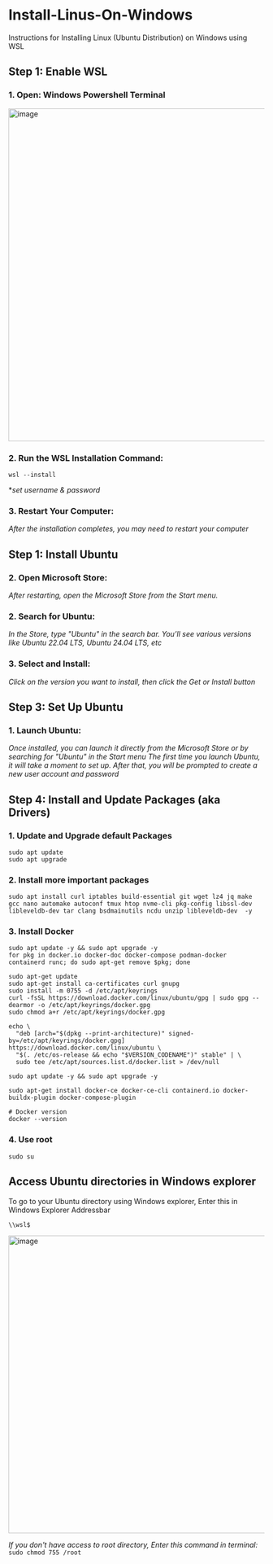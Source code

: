 # Install-Linus-On-Windows
Instructions for Installing Linux (Ubuntu Distribution) on Windows using WSL

## Step 1: Enable WSL
### 1. Open: Windows Powershell Terminal
   <img width="1110" height="654" alt="image" src="https://github.com/user-attachments/assets/03f0f4dd-9c51-4caa-a1bf-de7ad9995a28" />

### 2. Run the WSL Installation Command:
```
wsl --install
```

*_set username & password_

### 3. Restart Your Computer:
_After the installation completes, you may need to restart your computer_



## Step 1: Install Ubuntu
### 2. Open Microsoft Store:
_After restarting, open the Microsoft Store from the Start menu._

### 2. Search for Ubuntu:
_In the Store, type "Ubuntu" in the search bar. You’ll see various versions like Ubuntu 22.04 LTS, Ubuntu 24.04 LTS, etc_

### 3. Select and Install:
_Click on the version you want to install, then click the Get or Install button_


## Step 3: Set Up Ubuntu
### 1. Launch Ubuntu:
_Once installed, you can launch it directly from the Microsoft Store or by searching for "Ubuntu" in the Start menu
The first time you launch Ubuntu, it will take a moment to set up. After that, you will be prompted to create a new user account and password_

## Step 4: Install and Update Packages (aka Drivers)
### 1. Update and Upgrade default Packages
```
sudo apt update
sudo apt upgrade
```

### 2. Install more important packages
```
sudo apt install curl iptables build-essential git wget lz4 jq make gcc nano automake autoconf tmux htop nvme-cli pkg-config libssl-dev libleveldb-dev tar clang bsdmainutils ncdu unzip libleveldb-dev  -y
```

### 3. Install Docker
```
sudo apt update -y && sudo apt upgrade -y
for pkg in docker.io docker-doc docker-compose podman-docker containerd runc; do sudo apt-get remove $pkg; done

sudo apt-get update
sudo apt-get install ca-certificates curl gnupg
sudo install -m 0755 -d /etc/apt/keyrings
curl -fsSL https://download.docker.com/linux/ubuntu/gpg | sudo gpg --dearmor -o /etc/apt/keyrings/docker.gpg
sudo chmod a+r /etc/apt/keyrings/docker.gpg

echo \
  "deb [arch="$(dpkg --print-architecture)" signed-by=/etc/apt/keyrings/docker.gpg] https://download.docker.com/linux/ubuntu \
  "$(. /etc/os-release && echo "$VERSION_CODENAME")" stable" | \
  sudo tee /etc/apt/sources.list.d/docker.list > /dev/null

sudo apt update -y && sudo apt upgrade -y

sudo apt-get install docker-ce docker-ce-cli containerd.io docker-buildx-plugin docker-compose-plugin

# Docker version
docker --version
```

### 4. Use root
```
sudo su
```

## Access Ubuntu directories in Windows explorer
To go to your Ubuntu directory using Windows explorer, Enter this in Windows Explorer Addressbar
```
\\wsl$
```

<img width="766" height="585" alt="image" src="https://github.com/user-attachments/assets/1eaa0d0f-0a78-43f7-add3-d67d9dade8e0" />

_If you don't have access to root directory, Enter this command in terminal:_ `sudo chmod 755 /root`




